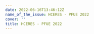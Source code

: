 ```yaml
---
date: 2022-06-16T13:46:12Z
name_of_the_issue: HCERES - PFUE 2022
cover: ''
title: HCERES - PFUE 2022
---
```

